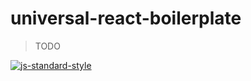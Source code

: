 # universal-react-boilerplate

> TODO

[![js-standard-style](https://cdn.rawgit.com/feross/standard/master/badge.svg)](https://github.com/feross/standard)
